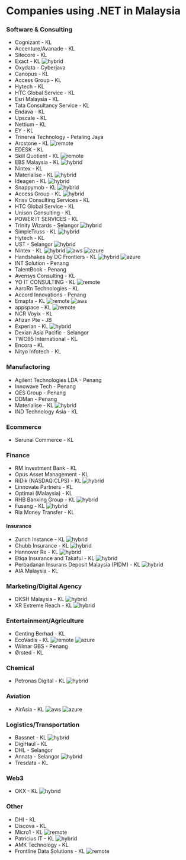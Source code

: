 # Companies using .NET in Malaysia

### Software & Consulting
- Cognizant - KL
- Accenture/Avanade - KL
- Sitecore - KL
- Exact - KL ![hybrid](https://img.shields.io/badge/hybrid-2d6c00.svg)
- Oxydata - Cyberjava
- Canopus - KL
- Access Group - KL
- Hytech - KL
- HTC Global Service - KL
- Esri Malaysia - KL
- Tata Consultancy Service - KL
- Endava - KL
- Upscale - KL
- Nettium - KL
- EY - KL 
- Trinerva Technology - Petaling Jaya
- Arcstone - KL ![remote](https://img.shields.io/badge/remote-2d6cbe.svg)
- EDESK - KL
- Skill Quotient - KL  ![remote](https://img.shields.io/badge/remote-2d6cbe.svg)
- EBS Malaysia - KL ![hybrid](https://img.shields.io/badge/hybrid-2d6c00.svg)
- Nintex - KL
- Materialise - KL ![hybrid](https://img.shields.io/badge/hybrid-2d6c00.svg)
- Ideagen - KL ![hybrid](https://img.shields.io/badge/hybrid-2d6c00.svg)
- Snappymob - KL ![hybrid](https://img.shields.io/badge/hybrid-2d6c00.svg)
- Access Group - KL ![hybrid](https://img.shields.io/badge/hybrid-2d6c00.svg)
- Krisv Consulting Services - KL 
- HTC Global Service - KL
- Unison Consulting - KL
- POWER IT SERVICES - KL
- Trinity Wizards - Selangor ![hybrid](https://img.shields.io/badge/hybrid-2d6c00.svg)
- SimpleTruss - KL ![hybrid](https://img.shields.io/badge/hybrid-2d6c00.svg)
- Hytech - KL
- UST - Selangor ![hybrid](https://img.shields.io/badge/hybrid-2d6c00.svg)
- Nintex - KL ![hybrid](https://img.shields.io/badge/hybrid-2d6c00.svg) ![aws](https://img.shields.io/badge/aws-f8991b.svg) ![azure](https://img.shields.io/badge/azure-2d6cbe.svg)
- Handshakes by DC Frontiers - KL ![hybrid](https://img.shields.io/badge/hybrid-2d6c00.svg) ![azure](https://img.shields.io/badge/azure-2d6cbe.svg)
- INT Solution - Penang
- TalentBook - Penang
- Avensys Consulting - KL
- YO IT CONSULTING - KL ![remote](https://img.shields.io/badge/remote-2d6cbe.svg)
- AaroRn Technologies - KL
- Accord Innovations - Penang
- Emapta - KL  ![remote](https://img.shields.io/badge/remote-2d6cbe.svg) ![aws](https://img.shields.io/badge/aws-f8991b.svg)
- appspace - KL ![remote](https://img.shields.io/badge/remote-2d6cbe.svg)
- NCR Voyix - KL
- Afizan Pte - JB
- Experian - KL ![hybrid](https://img.shields.io/badge/hybrid-2d6c00.svg)
- Dexian Asia Pacific - Selangor
- TWO95 International - KL
- Encora - KL
- Nityo Infotech - KL

### Manufactoring
- Agilent Technologies LDA - Penang
- Innowave Tech - Penang
- QES Group - Penang
- DDMan - Penang
- Materialise - KL ![hybrid](https://img.shields.io/badge/hybrid-2d6c00.svg)
- IND Technology Asia - KL

### Ecommerce 
- Serunai Commerce - KL

### Finance
- RM Investment Bank - KL
- Opus Asset Management - KL
- RiDik (NASDAQ:CLPS) - KL ![hybrid](https://img.shields.io/badge/hybrid-2d6c00.svg)
- Linnovate Partners - KL
- Optimai (Malaysia) - KL
- RHB Banking Group - KL ![hybrid](https://img.shields.io/badge/hybrid-2d6c00.svg)
- Fusang - KL ![hybrid](https://img.shields.io/badge/hybrid-2d6c00.svg)
- Ria Money Transfer - KL 

#### Insurance
- Zurich Instance - KL ![hybrid](https://img.shields.io/badge/hybrid-2d6c00.svg)
- Chubb Insurance - KL ![hybrid](https://img.shields.io/badge/hybrid-2d6c00.svg)
- Hannover Re - KL ![hybrid](https://img.shields.io/badge/hybrid-2d6c00.svg)
- Etiqa Insurance and Takaful - KL ![hybrid](https://img.shields.io/badge/hybrid-2d6c00.svg)
- Perbadanan Insurans Deposit Malaysia (PIDM) - KL ![hybrid](https://img.shields.io/badge/hybrid-2d6c00.svg)
- AIA Malaysia - KL 

### Marketing/Digital Agency
- DKSH Malaysia - KL ![hybrid](https://img.shields.io/badge/hybrid-2d6c00.svg)
- XR Extreme Reach - KL ![hybrid](https://img.shields.io/badge/hybrid-2d6c00.svg)

### Entertainment/Agriculture
- Genting Berhad - KL
- EcoVadis - KL ![remote](https://img.shields.io/badge/remote-2d6cbe.svg) ![azure](https://img.shields.io/badge/azure-2d6cbe.svg)
- Wilmar GBS - Penang
- Ørsted - KL
  
### Chemical
- Petronas Digital - KL ![hybrid](https://img.shields.io/badge/hybrid-2d6c00.svg)

### Aviation
- AirAsia - KL ![aws](https://img.shields.io/badge/aws-f8991b.svg) ![azure](https://img.shields.io/badge/azure-2d6cbe.svg)

### Logistics/Transportation
- Bassnet - KL ![hybrid](https://img.shields.io/badge/hybrid-2d6c00.svg)
- DigiHaul - KL
- DHL - Selangor
- Annata - Selangor ![hybrid](https://img.shields.io/badge/hybrid-2d6c00.svg)
- Tresdata - KL

### Web3
- OKX - KL ![hybrid](https://img.shields.io/badge/hybrid-2d6c00.svg)

### Other
- DHI - KL
- Discova - KL
- Micro1 - KL ![remote](https://img.shields.io/badge/remote-2d6cbe.svg)
- Patricius IT - KL ![hybrid](https://img.shields.io/badge/hybrid-2d6c00.svg)
- AMK Technology - KL
- Frontline Data Solutions - KL ![remote](https://img.shields.io/badge/remote-2d6cbe.svg)
